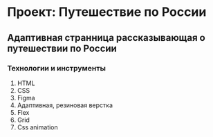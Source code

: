 # Проект: Путешествие по России

## Адаптивная странница рассказывающая о путешествии по России  
### Технологии и инструменты  
1. HTML  
2. CSS 
3. Figma   
4. Адаптивная, резиновая верстка  
5. Flex  
6. Grid  
7. Css animation  
